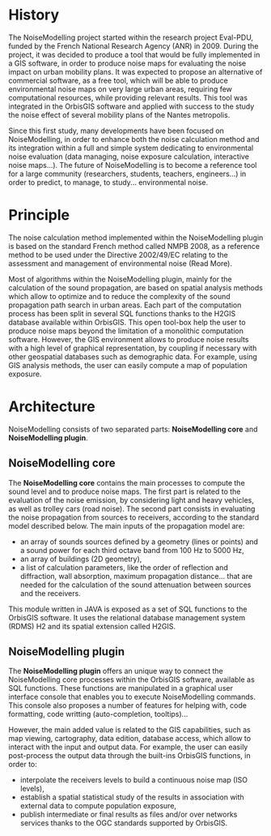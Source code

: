 # History

The NoiseModelling project started within the research project Eval-PDU, funded by the French National Research Agency (ANR) in 2009. During the project, it was decided to produce a tool that would be fully implemented in a GIS software, in order to produce noise maps for evaluating the noise impact on urban mobility plans. It was expected to propose an alternative of commercial software, as a free tool, which will be able to produce environmental noise maps on very large urban areas, requiring few computational resources, while providing relevant results. This tool was integrated in the OrbisGIS software and applied with success to the study the noise effect of several mobility plans of the Nantes metropolis.

Since this first study, many developments have been focused on NoiseModelling, in order to enhance both the noise calculation method and its integration within a full and simple system dedicating to environmental noise evaluation (data managing, noise exposure calculation, interactive noise maps...). The future of NoiseModelling is to become a reference tool for a large community (researchers, students, teachers, engineers...) in order to predict, to manage, to study... environmental noise.

# Principle

The noise calculation method implemented within the NoiseModelling plugin is based on the standard French method called NMPB 2008, as a reference method to be used under the Directive 2002/49/EC relating to the assessment and management of environmental noise (Read More).

Most of algorithms within the NoiseModelling plugin, mainly for the calculation of the sound propagation, are based on spatial analysis methods which allow to optimize and to reduce the complexity of the sound propagation path search in urban areas. Each part of the computation process has been split in several SQL functions thanks to the H2GIS database available within OrbisGIS. This open tool-box help the user to produce noise maps beyond the limitation of a monolithic computation software. However, the GIS environment allows to produce noise results with a high level of graphical representation, by coupling if necessary with other geospatial databases such as demographic data. For example, using GIS analysis methods, the user can easily compute a map of population exposure. 

# Architecture

NoiseModelling consists of two separated parts: **NoiseModelling core** and **NoiseModelling plugin**.

## NoiseModelling core

The **NoiseModelling core** contains the main processes to compute the sound level and to produce noise maps. The first part is related to the evaluation of the noise emission, by considering light and heavy vehicles, as well as trolley cars (road noise). The second part consists in evaluating the noise propagation from sources to receivers, according to the standard model described below. The main inputs of the propagation model are:
* an array of sounds sources defined by a geometry (lines or points) and a sound power for each third octave band from 100 Hz to 5000 Hz,
* an array of buildings (2D geometry),
* a list of calculation parameters, like the order of reflection and diffraction, wall absorption, maximum propagation distance... that are needed for the calculation of the sound attenuation between sources and the receivers.

This module written in JAVA is exposed as a set of SQL functions to the OrbisGIS software. It uses the relational database management system (RDMS) H2 and its spatial extension called H2GIS.

## NoiseModelling plugin

The **NoiseModelling plugin** offers an unique way to connect the NoiseModelling core processes within the OrbisGIS software, available as SQL functions. These functions are manipulated in a graphical user interface console that enables you to execute NoiseModelling commands. This console also proposes a number of features for helping with, code formatting, code writting (auto-completion, tooltips)...

However, the main added value is related to the GIS capabilities, such as map viewing, cartography, data edition, database access, which allow to interact with the input and output data. For example, the user can easily post-process the output data through the built-ins OrbisGIS functions, in order to:
* interpolate the receivers levels to build a continuous noise map (ISO levels),
* establish a spatial statistical study of the results in association with external data to compute population exposure,
* publish intermediate or final results as files and/or over networks services thanks to the OGC standards supported by OrbisGIS.
